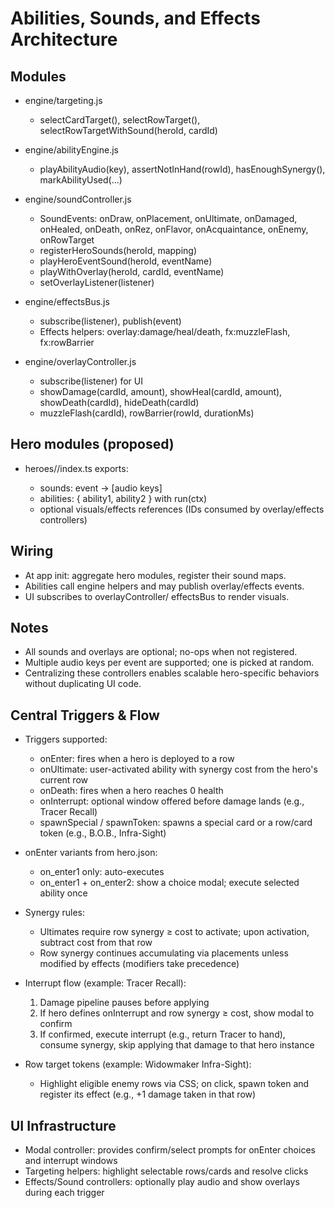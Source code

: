 Abilities, Sounds, and Effects Architecture
==========================================

Modules
-------

- engine/targeting.js
  - selectCardTarget(), selectRowTarget(), selectRowTargetWithSound(heroId, cardId)

- engine/abilityEngine.js
  - playAbilityAudio(key), assertNotInHand(rowId), hasEnoughSynergy(), markAbilityUsed(...)

- engine/soundController.js
  - SoundEvents: onDraw, onPlacement, onUltimate, onDamaged, onHealed, onDeath, onRez, onFlavor, onAcquaintance, onEnemy, onRowTarget
  - registerHeroSounds(heroId, mapping)
  - playHeroEventSound(heroId, eventName)
  - playWithOverlay(heroId, cardId, eventName)
  - setOverlayListener(listener)

- engine/effectsBus.js
  - subscribe(listener), publish(event)
  - Effects helpers: overlay:damage/heal/death, fx:muzzleFlash, fx:rowBarrier

- engine/overlayController.js
  - subscribe(listener) for UI
  - showDamage(cardId, amount), showHeal(cardId, amount), showDeath(cardId), hideDeath(cardId)
  - muzzleFlash(cardId), rowBarrier(rowId, durationMs)

Hero modules (proposed)
-----------------------

- heroes/<heroId>/index.ts exports:
  - sounds: event → [audio keys]
  - abilities: { ability1, ability2 } with run(ctx)
  - optional visuals/effects references (IDs consumed by overlay/effects controllers)

Wiring
------

- At app init: aggregate hero modules, register their sound maps.
- Abilities call engine helpers and may publish overlay/effects events.
- UI subscribes to overlayController/ effectsBus to render visuals.

Notes
-----

- All sounds and overlays are optional; no-ops when not registered.
- Multiple audio keys per event are supported; one is picked at random.
- Centralizing these controllers enables scalable hero-specific behaviors without duplicating UI code.

Central Triggers & Flow
-----------------------

- Triggers supported:
  - onEnter: fires when a hero is deployed to a row
  - onUltimate: user-activated ability with synergy cost from the hero's current row
  - onDeath: fires when a hero reaches 0 health
  - onInterrupt: optional window offered before damage lands (e.g., Tracer Recall)
  - spawnSpecial / spawnToken: spawns a special card or a row/card token (e.g., B.O.B., Infra-Sight)

- onEnter variants from hero.json:
  - on_enter1 only: auto-executes
  - on_enter1 + on_enter2: show a choice modal; execute selected ability once

- Synergy rules:
  - Ultimates require row synergy ≥ cost to activate; upon activation, subtract cost from that row
  - Row synergy continues accumulating via placements unless modified by effects (modifiers take precedence)

- Interrupt flow (example: Tracer Recall):
  1) Damage pipeline pauses before applying
  2) If hero defines onInterrupt and row synergy ≥ cost, show modal to confirm
  3) If confirmed, execute interrupt (e.g., return Tracer to hand), consume synergy, skip applying that damage to that hero instance

- Row target tokens (example: Widowmaker Infra-Sight):
  - Highlight eligible enemy rows via CSS; on click, spawn token and register its effect (e.g., +1 damage taken in that row)

UI Infrastructure
-----------------

- Modal controller: provides confirm/select prompts for onEnter choices and interrupt windows
- Targeting helpers: highlight selectable rows/cards and resolve clicks
- Effects/Sound controllers: optionally play audio and show overlays during each trigger

